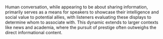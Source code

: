 Human conversation, while appearing to be about sharing information, primarily serves as a means for speakers to showcase their intelligence and social value to potential allies, with listeners evaluating these displays to determine whom to associate with. This dynamic extends to larger contexts like news and academia, where the pursuit of prestige often outweighs the direct informational content.
